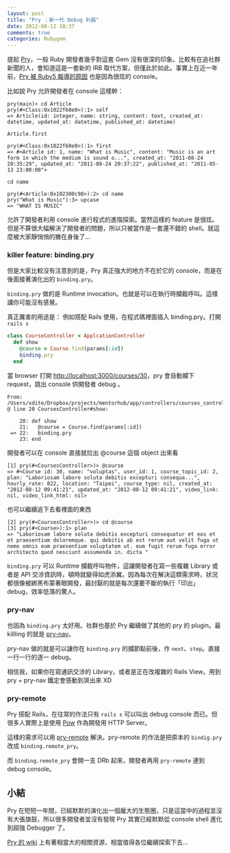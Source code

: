 ```yaml
---
layout: post
title: "Pry ：新一代 Debug 利器"
date: 2012-08-12 18:37
comments: true
categories: Rubygem
---
```


提起 [Pry](https://github.com/pry/pry)，一般 Ruby 開發者幾乎對這套 Gem 沒有很深的印象。比較有在追社群新聞的人，會知道這是一套新的 IRB 取代方案，但僅此於如此。事實上在近一年前，[Pry 被 Ruby5 報導的原因](http://ruby5.envylabs.com/episodes/173-episode-170-april-26-2011/stories/1526-pry-a-powerful-alternative-to-the-standard-irb-shell-for-ruby) 也是因為很炫的 console。

比如說 Pry 允許開發者在 console 這樣幹：

``` 
pry(main)> cd Article
pry(#<Class:0x1022f60e0>):1> self
=> Article(id: integer, name: string, content: text, created_at: datetime, updated_at: datetime, published_at: datetime)
```

`Article.first`

```
pry(#<Class:0x1022f60e0>):1> first
=> #<Article id: 1, name: "What is Music", content: "Music is an art form in which the medium is sound o...", created_at: "2011-08-24 20:35:29", updated_at: "2011-08-24 20:37:22", published_at: "2011-05-13 23:00:00">
```

`cd name`

```
pry(#<Article:0x102300c98>):2> cd name
pry("What is Music"):3> upcase
=> "WHAT IS MUSIC"
```

允許了開發者利用 console 進行程式的進階探索。當然這樣的 feature 是很炫。但是不算很大幅解決了開發者的問題，所以只被當作是一套還不錯的 shell。就這麼被大家靜悄悄的撇在身後了…

### killer feature: binding.pry

但是大家比較沒有注意到的是，Pry 真正強大的地方不在於它的 console，而是在後面接著演化出的 `binding.pry`。

`binding.pry` 做的是 Runtime invocation。也就是可以在執行時攔截呼叫。這樣講你可能沒有感覺。

真正厲害的用途是：	例如搭配 Rails 使用，在程式碼裡面插入 binding.pry。打開 `rails s`

``` ruby
class CourseController < ApplcationController
  def show
    @course = Course.find(params[:id])
    binding.pry
  end
```

當 browser 打開 <http://localhost:3000/courses/30>，pry 會自動攔下 request，跳出 console 供開發者 debug 。

```
From: /Users/xdite/Dropbox/projects/mentorhub/app/controllers/courses_controller.rb @ line 20 CoursesController#show:

    20: def show
    21:   @course = Course.find(params[:id])
 => 22:   binding.pry
    23: end
```

開發者可以在 console 直接就拉出 @course 這個 object 出來看

```
[1] pry(#<CoursesController>)> @course
=> #<Course id: 30, name: "voluptas", user_id: 1, course_topic_id: 2, plan: "Laboriosam labore soluta debitis excepturi consequa...", hourly_rate: 822, location: "Taipei", course_type: nil, created_at: "2012-08-12 09:41:21", updated_at: "2012-08-12 09:41:21", video_link: nil, video_link_html: nil>
```

也可以繼續追下去看裡面的東西

```
[2] pry(#<CoursesController>)> cd @course
[3] pry(#<Course>):1> plan
=> "Laboriosam labore soluta debitis excepturi consequatur et eos et et praesentium doloremque. qui debitis ab est rerum aut velit fuga ut nemo omnis eum praesentium voluptatem ut. eum fugit rerum fuga error architecto quod nesciunt assumenda in. dicta "
```

`binding.pry` 可以 Runtime 攔截呼叫物件，這讓開發者在寫一些複雜 Library 或者是 API 交涉資訊時，頓時就變得如虎添翼。因為每次在解決這類需求時，狀況都很像被綁黑布蒙著眼開發，最討厭的就是每次還要不斷的執行「印出」 debug，效率低落的驚人。

### pry-nav

也因為 `binding.pry` 太好用。社群也基於 Pry 繼續做了其他的 pry 的 plugin。最 killling 的就是 [pry-nav](https://github.com/nixme/pry-nav)。

pry-nav 做的就是可以讓你在 `binding.pry` 的攔節點前後，作 `next`、`step`。直接一行一行的逐一 debug。

相信我，如果你在寫通訊交涉的 Library，或者是正在改複雜的 Rails View。用到 pry + pry-nav 鐵定會感動到哭出來 XD

### pry-remote

Pry 搭配 Rails，在往常的作法只有 `rails s` 可以叫出 debug console 而已。但很多人實際上是使用 [Pow](http://pow.cx) 作為開發用 HTTP Server。

這樣的需求可以用 [pry-remote](https://github.com/Mon-Ouie/pry-remote) 解決。pry-remote 的作法是把原本的 `bindig.pry` 改成 `binding.remote_pry`。

而 `binding.remote_pry` 會開一支 DRb 起來，開發者再用 `pry-remote` 連到 debug console。

## 小結

Pry 在短短一年間，已經默默的演化出一個龐大的生態圈，只是這當中的過程並沒有大張旗鼓，所以很多開發者並沒有發現 Pry 其實已經默默從 console shell 進化到超強 Debugger 了。

[Pry 的 wiki](https://github.com/pry/pry/wiki) 上有著相當大的相關資源，相當值得各位繼續探索下去…

